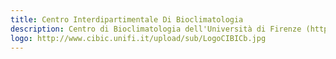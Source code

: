 ```yaml
---
title: Centro Interdipartimentale Di Bioclimatologia
description: Centro di Bioclimatologia dell'Università di Firenze (http://www.biometeo.it)
logo: http://www.cibic.unifi.it/upload/sub/LogoCIBICb.jpg
---
```


